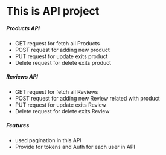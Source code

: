 <h1>This is API project</h1>
<h5>Products API</h5>
<ul>
  <li>GET request for fetch all Products</li>
  <li>POST request for adding new product</li>
  <li>PUT request for update exits product</li>
  <li>Delete request for delete exits product</li>
</ul>

<h5>Reviews API</h5>
<ul>
  <li>GET request for fetch all Reviews</li>
  <li>POST request for adding new Review related with product</li>
  <li>PUT request for update exits Review</li>
  <li>Delete request for delete exits Review</li>
</ul>

<h5>Features</h5>
<ul>
  <li>used pagination  in this API</li>
  <li>Provide for tokens and Auth for each user in API</li>
</ul>

